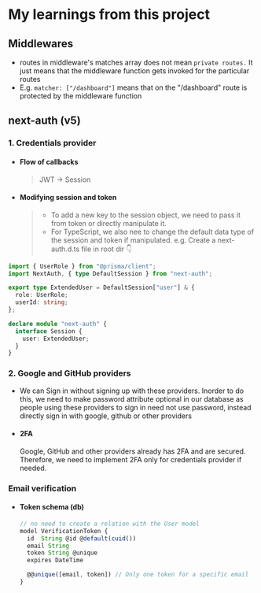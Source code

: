 # My learnings from this project

## Middlewares

- routes in middleware's matches array does not mean `private routes.` It just means that the middleware function gets invoked for the particular routes
- E.g. `matcher: ["/dashboard"]` means that on the "/dashboard" route is protected by the middleware function

## next-auth (v5)

### 1. Credentials provider

- #### Flow of callbacks

  > JWT -> Session

- #### Modifying session and token
  > - To add a new key to the session object, we need to pass it from token or directly manipulate it.
  > - For TypeScript, we also nee to change the default data type of the session and token if manipulated.
  >   e.g. Create a next-auth.d.ts file in root dir :point_down:

```typescript
import { UserRole } from "@prisma/client";
import NextAuth, { type DefaultSession } from "next-auth";

export type ExtendedUser = DefaultSession["user"] & {
  role: UserRole;
  userId: string;
};

declare module "next-auth" {
  interface Session {
    user: ExtendedUser;
  }
}
```

### 2. Google and GitHub providers

- We can Sign in without signing up with these providers.
  Inorder to do this, we need to make password attribute optional in our database as people using these providers to sign in need not use password, instead directly sign in with google, github or other providers

- #### 2FA
  Google, GitHub and other providers already has 2FA and are secured. Therefore, we need to implement 2FA only for credentials provider if needed.

### Email verification

- #### Token schema (db)

  ```typescript
  // no need to create a relation with the User model
  model VerificationToken {
    id  String @id @default(cuid())
    email String
    token String @unique
    expires DateTime

    @@unique([email, token]) // Only one token for a specific email
  }
  ```
